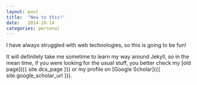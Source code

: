 ```yaml
---
layout: post
title:  "New to this!"
date:   2014-10-14
categories: personal
---
```


I have always struggled with web technologies, so this is going to be fun!

It will definitely take me sometime to learn my way around Jekyll, so in the mean time,
if you were looking for the usual stuff, you better check my [old page]({{ site.dcs_page }})
or my profile on [Google Scholar]({{ site.google_scholar_url }}).

